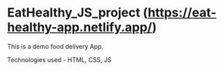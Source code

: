 # EatHealthy_JS_project  (https://eat-healthy-app.netlify.app/)

This is a demo food delivery App.

Technologies used - HTML, CSS, JS
